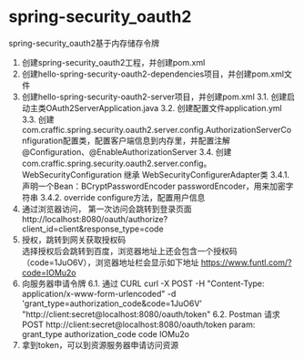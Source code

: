 # spring-security_oauth2
spring-security_oauth2基于内存储存令牌

1. 创建spring-security_oauth2工程，并创建pom.xml
2. 创建hello-spring-security-oauth2-dependencies项目，并创建pom.xml文件
3. 创建hello-spring-security-oauth2-server项目，并创建pom.xml
   3.1. 创建启动主类OAuth2ServerApplication.java
   3.2. 创建配置文件application.yml
   3.3. 创建com.craffic.spring.security.oauth2.server.config.AuthorizationServerConfiguration配置类，配置客户端信息到内存里，并配置注解@Configuration、@EnableAuthorizationServer
   3.4. 创建com.craffic.spring.security.oauth2.server.config。WebSecurityConfiguration 继承 WebSecurityConfigurerAdapter类
        3.4.1. 声明一个Bean：BCryptPasswordEncoder passwordEncoder，用来加密字符串
        3.4.2. override configure方法，配置用户信息
4. 通过浏览器访问， 第一次访问会跳转到登录页面
   http://localhost:8080/oauth/authorize?client_id=client&response_type=code
5. 授权，跳转到网关获取授权码   
   选择授权后会跳转到百度，浏览器地址上还会包含一个授权码（code=1JuO6V），浏览器地址栏会显示如下地址
   https://www.funtl.com/?code=IOMu2o
6. 向服务器申请令牌
   6.1. 通过 CURL 
        curl -X POST -H "Content-Type: application/x-www-form-urlencoded" -d 'grant_type=authorization_code&code=1JuO6V' "http://client:secret@localhost:8080/oauth/token"
   6.2. Postman 请求
        POST http://client:secret@localhost:8080/oauth/token
        param:
        grant_type        authorization_code
        code              IOMu2o   
7. 拿到token，可以到资源服务器申请访问资源        
